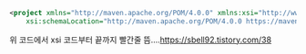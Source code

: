 ~~~xml
<project xmlns="http://maven.apache.org/POM/4.0.0" xmlns:xsi="http://www.w3.org/2001/XMLSchema-instance"
	xsi:schemaLocation="http://maven.apache.org/POM/4.0.0 https://maven.apache.org/maven-v4_0_0.xsd">
~~~

위 코드에서 xsi 코드부터 끝까지 빨간줄 뜸....https://sbell92.tistory.com/38

